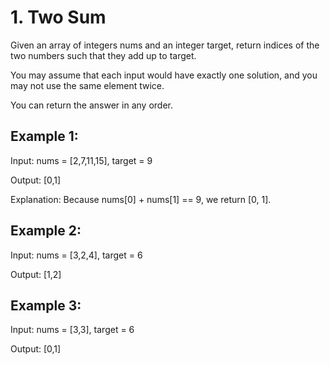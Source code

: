 # 1. Two Sum

Given an array of integers nums and an integer target, return indices of the two numbers such that they add up to target.

You may assume that each input would have exactly one solution, and you may not use the same element twice.

You can return the answer in any order.

## Example 1:

Input: nums = [2,7,11,15], target = 9

Output: [0,1]

Explanation: Because nums[0] + nums[1] == 9, we return [0, 1].

## Example 2:

Input: nums = [3,2,4], target = 6

Output: [1,2]

## Example 3:

Input: nums = [3,3], target = 6

Output: [0,1]

